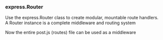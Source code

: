 ### express.Router

Use the express.Router class to create modular, mountable route handlers. A Router instance is a complete middleware and routing system

Now the entire post.js (routes) file can be used as a middleware
